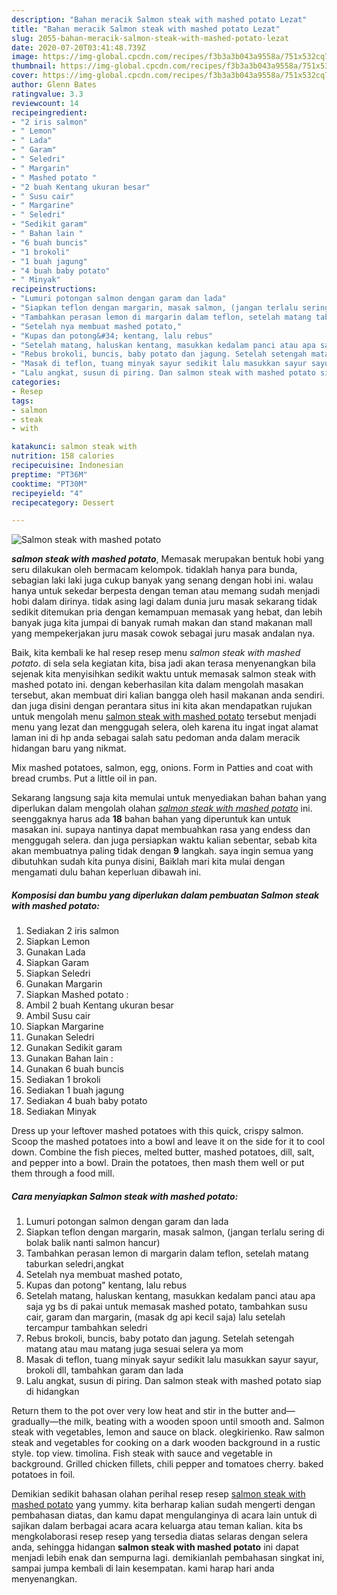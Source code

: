 ```yaml
---
description: "Bahan meracik Salmon steak with mashed potato Lezat"
title: "Bahan meracik Salmon steak with mashed potato Lezat"
slug: 2055-bahan-meracik-salmon-steak-with-mashed-potato-lezat
date: 2020-07-20T03:41:48.739Z
image: https://img-global.cpcdn.com/recipes/f3b3a3b043a9558a/751x532cq70/salmon-steak-with-mashed-potato-foto-resep-utama.jpg
thumbnail: https://img-global.cpcdn.com/recipes/f3b3a3b043a9558a/751x532cq70/salmon-steak-with-mashed-potato-foto-resep-utama.jpg
cover: https://img-global.cpcdn.com/recipes/f3b3a3b043a9558a/751x532cq70/salmon-steak-with-mashed-potato-foto-resep-utama.jpg
author: Glenn Bates
ratingvalue: 3.3
reviewcount: 14
recipeingredient:
- "2 iris salmon"
- " Lemon"
- " Lada"
- " Garam"
- " Seledri"
- " Margarin"
- " Mashed potato "
- "2 buah Kentang ukuran besar"
- " Susu cair"
- " Margarine"
- " Seledri"
- "Sedikit garam"
- " Bahan lain "
- "6 buah buncis"
- "1 brokoli"
- "1 buah jagung"
- "4 buah baby potato"
- " Minyak"
recipeinstructions:
- "Lumuri potongan salmon dengan garam dan lada"
- "Siapkan teflon dengan margarin, masak salmon, (jangan terlalu sering di bolak balik nanti salmon hancur)"
- "Tambahkan perasan lemon di margarin dalam teflon, setelah matang taburkan seledri,angkat"
- "Setelah nya membuat mashed potato,"
- "Kupas dan potong&#34; kentang, lalu rebus"
- "Setelah matang, haluskan kentang, masukkan kedalam panci atau apa saja yg bs di pakai untuk memasak mashed potato, tambahkan susu cair, garam dan margarin, (masak dg api kecil saja) lalu setelah tercampur tambahkan seledri"
- "Rebus brokoli, buncis, baby potato dan jagung. Setelah setengah matang atau mau matang juga sesuai selera ya mom"
- "Masak di teflon, tuang minyak sayur sedikit lalu masukkan sayur sayur, brokoli dll, tambahkan garam dan lada"
- "Lalu angkat, susun di piring. Dan salmon steak with mashed potato siap di hidangkan"
categories:
- Resep
tags:
- salmon
- steak
- with

katakunci: salmon steak with 
nutrition: 158 calories
recipecuisine: Indonesian
preptime: "PT36M"
cooktime: "PT30M"
recipeyield: "4"
recipecategory: Dessert

---
```



![Salmon steak with mashed potato](https://img-global.cpcdn.com/recipes/f3b3a3b043a9558a/751x532cq70/salmon-steak-with-mashed-potato-foto-resep-utama.jpg)

<b><i>salmon steak with mashed potato</i></b>, Memasak merupakan bentuk hobi yang seru dilakukan oleh bermacam kelompok. tidaklah hanya para bunda, sebagian laki laki juga cukup banyak yang senang dengan hobi ini. walau hanya untuk sekedar berpesta dengan teman atau memang sudah menjadi hobi dalam dirinya. tidak asing lagi dalam dunia juru masak sekarang tidak sedikit ditemukan pria dengan kemampuan memasak yang hebat, dan lebih banyak juga kita jumpai di banyak rumah makan dan stand makanan mall yang mempekerjakan juru masak cowok sebagai juru masak andalan nya.

Baik, kita kembali ke hal resep resep menu <i>salmon steak with mashed potato</i>. di sela sela kegiatan kita, bisa jadi akan terasa menyenangkan bila sejenak kita menyisihkan sedikit waktu untuk memasak salmon steak with mashed potato ini. dengan keberhasilan kita dalam mengolah masakan tersebut, akan membuat diri kalian bangga oleh hasil makanan anda sendiri. dan juga disini dengan perantara situs ini kita akan mendapatkan rujukan untuk mengolah menu <u>salmon steak with mashed potato</u> tersebut menjadi menu yang lezat dan menggugah selera, oleh karena itu ingat ingat alamat laman ini di hp anda sebagai salah satu pedoman anda dalam meracik hidangan baru yang nikmat.

Mix mashed potatoes, salmon, egg, onions. Form in Patties and coat with bread crumbs. Put a little oil in pan.


Sekarang langsung saja kita memulai untuk menyediakan bahan bahan yang diperlukan dalam mengolah olahan <u><i>salmon steak with mashed potato</i></u> ini. seenggaknya harus ada <b>18</b> bahan bahan yang diperuntuk kan untuk masakan ini. supaya nantinya dapat membuahkan rasa yang endess dan menggugah selera. dan juga persiapkan waktu kalian sebentar, sebab kita akan membuatnya paling tidak dengan <b>9</b> langkah. saya ingin semua yang dibutuhkan sudah kita punya disini, Baiklah mari kita mulai dengan mengamati dulu bahan keperluan dibawah ini.

<!--inarticleads1-->

##### Komposisi dan bumbu yang diperlukan dalam pembuatan Salmon steak with mashed potato:

1. Sediakan 2 iris salmon
1. Siapkan  Lemon
1. Gunakan  Lada
1. Siapkan  Garam
1. Siapkan  Seledri
1. Gunakan  Margarin
1. Siapkan  Mashed potato :
1. Ambil 2 buah Kentang ukuran besar
1. Ambil  Susu cair
1. Siapkan  Margarine
1. Gunakan  Seledri
1. Gunakan Sedikit garam
1. Gunakan  Bahan lain :
1. Gunakan 6 buah buncis
1. Sediakan 1 brokoli
1. Sediakan 1 buah jagung
1. Sediakan 4 buah baby potato
1. Sediakan  Minyak


Dress up your leftover mashed potatoes with this quick, crispy salmon. Scoop the mashed potatoes into a bowl and leave it on the side for it to cool down. Combine the fish pieces, melted butter, mashed potatoes, dill, salt, and pepper into a bowl. Drain the potatoes, then mash them well or put them through a food mill. 

<!--inarticleads2-->

##### Cara menyiapkan Salmon steak with mashed potato:

1. Lumuri potongan salmon dengan garam dan lada
1. Siapkan teflon dengan margarin, masak salmon, (jangan terlalu sering di bolak balik nanti salmon hancur)
1. Tambahkan perasan lemon di margarin dalam teflon, setelah matang taburkan seledri,angkat
1. Setelah nya membuat mashed potato,
1. Kupas dan potong&#34; kentang, lalu rebus
1. Setelah matang, haluskan kentang, masukkan kedalam panci atau apa saja yg bs di pakai untuk memasak mashed potato, tambahkan susu cair, garam dan margarin, (masak dg api kecil saja) lalu setelah tercampur tambahkan seledri
1. Rebus brokoli, buncis, baby potato dan jagung. Setelah setengah matang atau mau matang juga sesuai selera ya mom
1. Masak di teflon, tuang minyak sayur sedikit lalu masukkan sayur sayur, brokoli dll, tambahkan garam dan lada
1. Lalu angkat, susun di piring. Dan salmon steak with mashed potato siap di hidangkan


Return them to the pot over very low heat and stir in the butter and—gradually—the milk, beating with a wooden spoon until smooth and. Salmon steak with vegetables, lemon and sauce on black. olegkirienko. Raw salmon steak and vegetables for cooking on a dark wooden background in a rustic style. top view. timolina. Fish steak with sauce and vegetable in background. Grilled chicken fillets, chili pepper and tomatoes cherry. baked potatoes in foil. 

Demikian sedikit bahasan olahan perihal resep resep <u>salmon steak with mashed potato</u> yang yummy. kita berharap kalian sudah mengerti dengan pembahasan diatas, dan kamu dapat mengulanginya di acara lain untuk di sajikan dalam berbagai acara acara keluarga atau teman kalian. kita bs mengkolaborasi resep resep yang tersedia diatas selaras dengan selera anda, sehingga hidangan <b>salmon steak with mashed potato</b> ini dapat menjadi lebih enak dan sempurna lagi. demikianlah pembahasan singkat ini, sampai jumpa kembali di lain kesempatan. kami harap hari anda menyenangkan.
